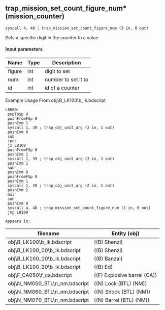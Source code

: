 ## trap_mission_set_count_figure_num* (mission_counter)

`syscall 4, 48 ; trap_mission_set_count_figure_num (3 in, 0 out)`

Sets a specific digit in the counter to a value

#### Input parameters
| Name | Type | Description
|------|------|------------
| figure   | int   | digit to set
| num   | int   | number to set it to
| id   | int   | id of a counter


Example Usage From obj\B_LK100\b_lk.bdscript
```plaintext
L8060:
 popToSp 0
 pushFromFSp 0
 pushImm 1
 syscall 1, 39 ; trap_obj_unit_arg (2 in, 1 out)
 pushImm 0
 sub 
 ipos 
 jz L8109
 pushFromFSp 0
 pushImm 1
 syscall 1, 39 ; trap_obj_unit_arg (2 in, 1 out)
 pushImm 1
 sub 
 pushImm 8
 pushFromFSp 0
 pushImm 1
 syscall 1, 39 ; trap_obj_unit_arg (2 in, 1 out)
 pushImm 2
 mul 
 sub 
 pushImm 0
 syscall 4, 48 ; trap_mission_set_count_figure_num (3 in, 0 out)
 jmp L8109
```





	Appears in:
| filename | Entity (obj)
|----------|-------------
| obj\B_LK100\b_lk.bdscript       | ((B) Shenzi)          
| obj\B_LK100_00\b_lk.bdscript       | ((B) Shenzi)          
| obj\B_LK100_10\b_lk.bdscript       | ((B) Banzai)          
| obj\B_LK100_20\b_lk.bdscript       | ((B) Ed)          
| obj\F_CA050\f_ca.bdscript       | ((F) Explosive barrel (CA))          
| obj\N_NM050_BTL\n_nm.bdscript       | ((N) Lock (BTL) (NM))          
| obj\N_NM060_BTL\n_nm.bdscript       | ((N) Shock (BTL) (NM))          
| obj\N_NM070_BTL\n_nm.bdscript       | ((N) Barrel (BTL) (NM))          




